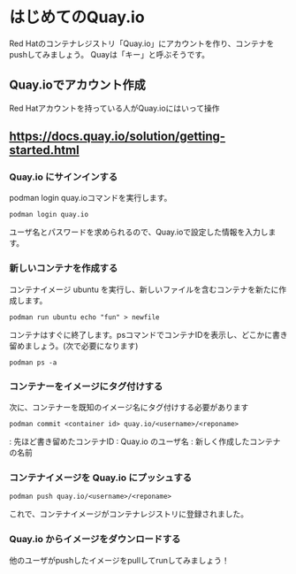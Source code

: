 # はじめてのQuay.io

Red Hatのコンテナレジストリ「Quay.io」にアカウントを作り、コンテナをpushしてみましょう。
Quayは「キー」と呼ぶそうです。

## Quay.ioでアカウント作成
Red Hatアカウントを持っている人がQuay.ioにはいって操作
## https://docs.quay.io/solution/getting-started.html

### Quay.io にサインインする
podman login quay.ioコマンドを実行します。

```
podman login quay.io
```

ユーザ名とパスワードを求められるので、Quay.ioで設定した情報を入力します。

### 新しいコンテナを作成する
コンテナイメージ ubuntu を実行し、新しいファイルを含むコンテナを新たに作成します。

```
podman run ubuntu echo "fun" > newfile
```
コンテナはすぐに終了します。psコマンドでコンテナIDを表示し、どこかに書き留めましょう。(次で必要になります)

```
podman ps -a
```

### コンテナーをイメージにタグ付けする
次に、コンテナーを既知のイメージ名にタグ付けする必要があります

```
podman commit <container id> quay.io/<username>/<reponame>
```

<container id>: 先ほど書き留めたコンテナID
<username>: Quay.io のユーザ名
<reponame>: 新しく作成したコンテナの名前


### コンテナイメージを Quay.io にプッシュする
```
podman push quay.io/<username>/<reponame>
```

これで、コンテナイメージがコンテナレジストリに登録されました。

### Quay.io からイメージをダウンロードする
他のユーザがpushしたイメージをpullしてrunしてみましょう！
